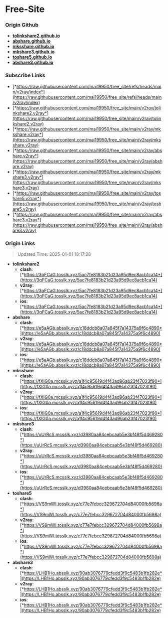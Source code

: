 # Free-Site

### Origin Github

- [**tolinkshare2.github.io**](https://github.com/tolinkshare2/tolinkshare2.github.io)
- [**abshare.github.io**](https://github.com/abshare/abshare.github.io)
- [**mksshare.github.io**](https://github.com/mksshare/mksshare.github.io)
- [**mkshare3.github.io**](https://github.com/mkshare3/mkshare3.github.io)
- [**toshare5.github.io**](https://github.com/toshare5/toshare5.github.io)
- [**abshare3.github.io**](https://github.com/abshare3/abshare3.github.io)

### Subscribe Links

- [*https://raw.githubusercontent.com/mai19950/free_site/refs/heads/main/v2ray/index*](https://raw.githubusercontent.com/mai19950/free_site/refs/heads/main/v2ray/index)
- [*https://raw.githubusercontent.com/mai19950/free_site/main/v2ray/tolinkshare2.v2ray*](https://raw.githubusercontent.com/mai19950/free_site/main/v2ray/tolinkshare2.v2ray)
- [*https://raw.githubusercontent.com/mai19950/free_site/main/v2ray/mksshare.v2ray*](https://raw.githubusercontent.com/mai19950/free_site/main/v2ray/mksshare.v2ray)
- [*https://raw.githubusercontent.com/mai19950/free_site/main/v2ray/abshare.v2ray*](https://raw.githubusercontent.com/mai19950/free_site/main/v2ray/abshare.v2ray)
- [*https://raw.githubusercontent.com/mai19950/free_site/main/v2ray/mkshare3.v2ray*](https://raw.githubusercontent.com/mai19950/free_site/main/v2ray/mkshare3.v2ray)
- [*https://raw.githubusercontent.com/mai19950/free_site/main/v2ray/toshare5.v2ray*](https://raw.githubusercontent.com/mai19950/free_site/main/v2ray/toshare5.v2ray)
- [*https://raw.githubusercontent.com/mai19950/free_site/main/v2ray/abshare3.v2ray*](https://raw.githubusercontent.com/mai19950/free_site/main/v2ray/abshare3.v2ray)

### Origin Links

> Updated Time: 2025-01-01 18:17:28

- **tolinkshare2**
  - **clash**: [*https://3qFCaG.tosslk.xyz/5ac7fe8183b21d23a95d9ec8acb1ca14*](https://3qFCaG.tosslk.xyz/5ac7fe8183b21d23a95d9ec8acb1ca14)
  - **v2ray**: [*https://3qFCaG.tosslk.xyz/5ac7fe8183b21d23a95d9ec8acb1ca14*](https://3qFCaG.tosslk.xyz/5ac7fe8183b21d23a95d9ec8acb1ca14)
  - **ios**: [*https://3qFCaG.tosslk.xyz/5ac7fe8183b21d23a95d9ec8acb1ca14*](https://3qFCaG.tosslk.xyz/5ac7fe8183b21d23a95d9ec8acb1ca14)
- **abshare**
  - **clash**: [*https://e5aAGb.absslk.xyz/c18ddcb8a07a845f7a14375a9f6c4890*](https://e5aAGb.absslk.xyz/c18ddcb8a07a845f7a14375a9f6c4890)
  - **v2ray**: [*https://e5aAGb.absslk.xyz/c18ddcb8a07a845f7a14375a9f6c4890*](https://e5aAGb.absslk.xyz/c18ddcb8a07a845f7a14375a9f6c4890)
  - **ios**: [*https://e5aAGb.absslk.xyz/c18ddcb8a07a845f7a14375a9f6c4890*](https://e5aAGb.absslk.xyz/c18ddcb8a07a845f7a14375a9f6c4890)
- **mksshare**
  - **clash**: [*https://fXIG0a.mcsslk.xyz/a1f4c95619d4f43ad96ab23f47023f90*](https://fXIG0a.mcsslk.xyz/a1f4c95619d4f43ad96ab23f47023f90)
  - **v2ray**: [*https://fXIG0a.mcsslk.xyz/a1f4c95619d4f43ad96ab23f47023f90*](https://fXIG0a.mcsslk.xyz/a1f4c95619d4f43ad96ab23f47023f90)
  - **ios**: [*https://fXIG0a.mcsslk.xyz/a1f4c95619d4f43ad96ab23f47023f90*](https://fXIG0a.mcsslk.xyz/a1f4c95619d4f43ad96ab23f47023f90)
- **mkshare3**
  - **clash**: [*https://uUrRcS.mcsslk.xyz/d3980aa84cebcaab5e3bf48f5d469280*](https://uUrRcS.mcsslk.xyz/d3980aa84cebcaab5e3bf48f5d469280)
  - **v2ray**: [*https://uUrRcS.mcsslk.xyz/d3980aa84cebcaab5e3bf48f5d469280*](https://uUrRcS.mcsslk.xyz/d3980aa84cebcaab5e3bf48f5d469280)
  - **ios**: [*https://uUrRcS.mcsslk.xyz/d3980aa84cebcaab5e3bf48f5d469280*](https://uUrRcS.mcsslk.xyz/d3980aa84cebcaab5e3bf48f5d469280)
- **toshare5**
  - **clash**: [*https://VS9mWI.tosslk.xyz/c77e7febcc329672704d84000fb5698a*](https://VS9mWI.tosslk.xyz/c77e7febcc329672704d84000fb5698a)
  - **v2ray**: [*https://VS9mWI.tosslk.xyz/c77e7febcc329672704d84000fb5698a*](https://VS9mWI.tosslk.xyz/c77e7febcc329672704d84000fb5698a)
  - **ios**: [*https://VS9mWI.tosslk.xyz/c77e7febcc329672704d84000fb5698a*](https://VS9mWI.tosslk.xyz/c77e7febcc329672704d84000fb5698a)
- **abshare3**
  - **clash**: [*https://LHB1Ho.absslk.xyz/90ab3076779cfedd3f9c5483b1fb282e*](https://LHB1Ho.absslk.xyz/90ab3076779cfedd3f9c5483b1fb282e)
  - **v2ray**: [*https://LHB1Ho.absslk.xyz/90ab3076779cfedd3f9c5483b1fb282e*](https://LHB1Ho.absslk.xyz/90ab3076779cfedd3f9c5483b1fb282e)
  - **ios**: [*https://LHB1Ho.absslk.xyz/90ab3076779cfedd3f9c5483b1fb282e*](https://LHB1Ho.absslk.xyz/90ab3076779cfedd3f9c5483b1fb282e)
